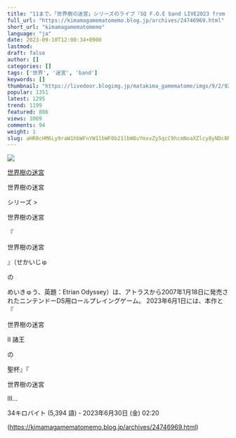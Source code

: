 ```yaml
---
title: "11まで。「世界樹の迷宮」シリーズのライブ『SQ F.O.E band LIVE2023 from 世界樹の迷宮I・II・III HD REMASTER』12"
full_url: "https://kimamagamematomemo.blog.jp/archives/24746969.html"
short_url: "kimamagamematomemo"
language: "ja"
date: 2023-09-10T12:00:34+0900
lastmod: 
draft: false
author: []
categories: []
tags: ['世界', '迷宮', 'band']
keywords: []
thumbnail: "https://livedoor.blogimg.jp/matakima_gamematome/imgs/9/2/920840bd.jpg"
popular: 1351
latest: 1295
trend: 1199
featured: 886
views: 1069
comments: 94
weight: 1
slug: aHR0cHM6Ly9raW1hbWFnYW1lbWF0b21lbW8uYmxvZy5qcC9hcmNoaXZlcy8yNDc0Njk2OS5odG1s
---
```


![](https://livedoor.blogimg.jp/matakima_gamematome/imgs/9/2/920840bd.jpg)

<div><a target='_blank' href='https://ja.wikipedia.org/wiki/%E4%B8%96%E7%95%8C%E6%A8%B9%E3%81%AE%E8%BF%B7%E5%AE%AE' title='世界樹の迷宮'><p>世界樹の迷宮</p></a> <p class='searchresult'><p>世界樹の迷宮</p>シリーズ > <p>世界樹の迷宮</p> 『<p>世界樹の迷宮</p>』（せかいじゅ<p>の</p>めいきゅう、英題：Etrian Odyssey）は、アトラスから2007年1月18日に発売されたニンテンドーDS用ロールプレイングゲーム。 2023年6月1日には、本作と『<p>世界樹の迷宮</p>II 諸王<p>の</p>聖杯』『<p>世界樹の迷宮</p>III…</p> <p class='mw-search-result-data'>34キロバイト (5,394 語) - 2023年6月30日 (金) 02:20</p></div>

(https://kimamagamematomemo.blog.jp/archives/24746969.html)
